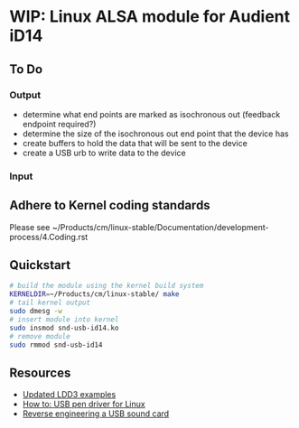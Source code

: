 # WIP: Linux ALSA module for Audient iD14

## To Do

### Output

* determine what end points are marked as isochronous out (feedback endpoint required?)
* determine the size of the isochronous out end point that the device has
* create buffers to hold the data that will be sent to the device
* create a USB urb to write data to the device 

### Input

## Adhere to Kernel coding standards

Please see ~/Products/cm/linux-stable/Documentation/development-process/4.Coding.rst

## Quickstart

```bash
# build the module using the kernel build system
KERNELDIR=~/Products/cm/linux-stable/ make 
# tail kernel output
sudo dmesg -w
# insert module into kernel
sudo insmod snd-usb-id14.ko 
# remove module
sudo rmmod snd-usb-id14
```

## Resources

* [Updated LDD3 examples](https://github.com/martinezjavier/ldd3)
* [How to: USB pen driver for Linux](https://opensourceforu.com/2011/10/usb-drivers-in-linux-1/)
* [Reverse engineering a USB sound card](http://kicherer.org/joomla/index.php/en/blog/38-reverse-engineering-a-usb-sound-card-with-midi-interface-for-linux)



